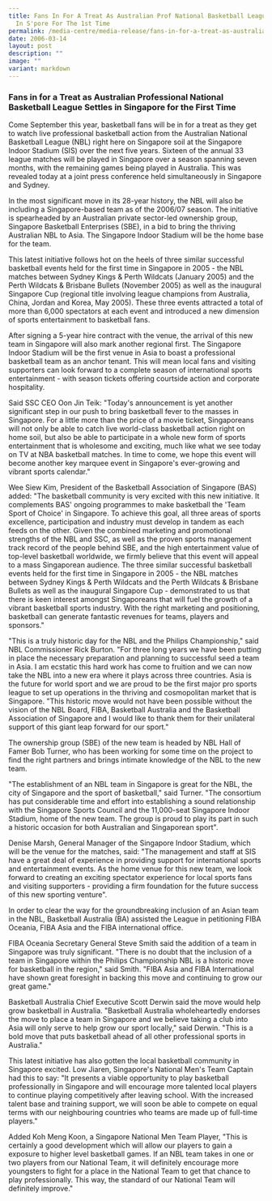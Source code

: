 ```yaml
---
title: Fans In For A Treat As Australian Prof National Basketball League Settles
  In S'pore For The 1st Time
permalink: /media-centre/media-release/fans-in-for-a-treat-as-australian-professional-national-basketball/
date: 2006-03-14
layout: post
description: ""
image: ""
variant: markdown
---
```

### **Fans in for a Treat as Australian Professional National Basketball League Settles in Singapore for the First Time**

Come September this year, basketball fans will be in for a treat as they get to watch live professional basketball action from the Australian National Basketball League (NBL) right here on Singapore soil at the Singapore Indoor Stadium (SIS) over the next five years. Sixteen of the annual 33 league matches will be played in Singapore over a season spanning seven months, with the remaining games being played in Australia. This was revealed today at a joint press conference held simultaneously in Singapore and Sydney.

In the most significant move in its 28-year history, the NBL will also be including a Singapore-based team as of the 2006/07 season. The initiative is spearheaded by an Australian private sector-led ownership group, Singapore Basketball Enterprises (SBE), in a bid to bring the thriving Australian NBL to Asia. The Singapore Indoor Stadium will be the home base for the team.

This latest initiative follows hot on the heels of three similar successful basketball events held for the first time in Singapore in 2005 - the NBL matches between Sydney Kings &amp; Perth Wildcats (January 2005) and the Perth Wildcats &amp; Brisbane Bullets (November 2005) as well as the inaugural Singapore Cup (regional title involving league champions from Australia, China, Jordan and Korea, May 2005). These three events attracted a total of more than 6,000 spectators at each event and introduced a new dimension of sports entertainment to basketball fans.

After signing a 5-year hire contract with the venue, the arrival of this new team in Singapore will also mark another regional first. The Singapore Indoor Stadium will be the first venue in Asia to boast a professional basketball team as an anchor tenant. This will mean local fans and visiting supporters can look forward to a complete season of international sports entertainment - with season tickets offering courtside action and corporate hospitality.

Said SSC CEO Oon Jin Teik: "Today's announcement is yet another significant step in our push to bring basketball fever to the masses in Singapore. For a little more than the price of a movie ticket, Singaporeans will not only be able to catch live world-class basketball action right on home soil, but also be able to participate in a whole new form of sports entertainment that is wholesome and exciting, much like what we see today on TV at NBA basketball matches. In time to come, we hope this event will become another key marquee event in Singapore's ever-growing and vibrant sports calendar."

Wee Siew Kim, President of the Basketball Association of Singapore (BAS) added: "The basketball community is very excited with this new initiative. It complements BAS' ongoing programmes to make basketball the 'Team Sport of Choice' in Singapore. To achieve this goal, all three areas of sports excellence, participation and industry must develop in tandem as each feeds on the other. Given the combined marketing and promotional strengths of the NBL and SSC, as well as the proven sports management track record of the people behind SBE, and the high entertainment value of top-level basketball worldwide, we firmly believe that this event will appeal to a mass Singaporean audience. The three similar successful basketball events held for the first time in Singapore in 2005 - the NBL matches between Sydney Kings &amp; Perth Wildcats and the Perth Wildcats &amp; Brisbane Bullets as well as the inaugural Singapore Cup - demonstrated to us that there is keen interest amongst Singaporeans that will fuel the growth of a vibrant basketball sports industry. With the right marketing and positioning, basketball can generate fantastic revenues for teams, players and sponsors."

"This is a truly historic day for the NBL and the Philips Championship," said NBL Commissioner Rick Burton. "For three long years we have been putting in place the necessary preparation and planning to successful seed a team in Asia. I am ecstatic this hard work has come to fruition and we can now take the NBL into a new era where it plays across three countries. Asia is the future for world sport and we are proud to be the first major pro sports league to set up operations in the thriving and cosmopolitan market that is Singapore. "This historic move would not have been possible without the vision of the NBL Board, FIBA, Basketball Australia and the Basketball Association of Singapore and I would like to thank them for their unilateral support of this giant leap forward for our sport."

The ownership group (SBE) of the new team is headed by NBL Hall of Famer Bob Turner, who has been working for some time on the project to find the right partners and brings intimate knowledge of the NBL to the new team.

"The establishment of an NBL team in Singapore is great for the NBL, the city of Singapore and the sport of basketball," said Turner. "The consortium has put considerable time and effort into establishing a sound relationship with the Singapore Sports Council and the 11,000-seat Singapore Indoor Stadium, home of the new team. The group is proud to play its part in such a historic occasion for both Australian and Singaporean sport".

Denise Marsh, General Manager of the Singapore Indoor Stadium, which will be the venue for the matches, said: "The management and staff at SIS have a great deal of experience in providing support for international sports and entertainment events. As the home venue for this new team, we look forward to creating an exciting spectator experience for local sports fans and visiting supporters - providing a firm foundation for the future success of this new sporting venture".

In order to clear the way for the groundbreaking inclusion of an Asian team in the NBL, Basketball Australia (BA) assisted the League in petitioning FIBA Oceania, FIBA Asia and the FIBA international office.

FIBA Oceania Secretary General Steve Smith said the addition of a team in Singapore was truly significant. "There is no doubt that the inclusion of a team in Singapore within the Philips Championship NBL is a historic move for basketball in the region," said Smith. "FIBA Asia and FIBA International have shown great foresight in backing this move and continuing to grow our great game."

Basketball Australia Chief Executive Scott Derwin said the move would help grow basketball in Australia. "Basketball Australia wholeheartedly endorses the move to place a team in Singapore and we believe taking a club into Asia will only serve to help grow our sport locally," said Derwin. "This is a bold move that puts basketball ahead of all other professional sports in Australia."

This latest initiative has also gotten the local basketball community in Singapore excited. Low Jiaren, Singapore's National Men's Team Captain had this to say: "It presents a viable opportunity to play basketball professionally in Singapore and will encourage more talented local players to continue playing competitively after leaving school. With the increased talent base and training support, we will soon be able to compete on equal terms with our neighbouring countries who teams are made up of full-time players."

Added Koh Meng Koon, a Singapore National Men Team Player, "This is certainly a good development which will allow our players to gain a exposure to higher level basketball games. If an NBL team takes in one or two players from our National Team, it will definitely encourage more youngsters to fight for a place in the National Team to get that chance to play professionally. This way, the standard of our National Team will definitely improve."

